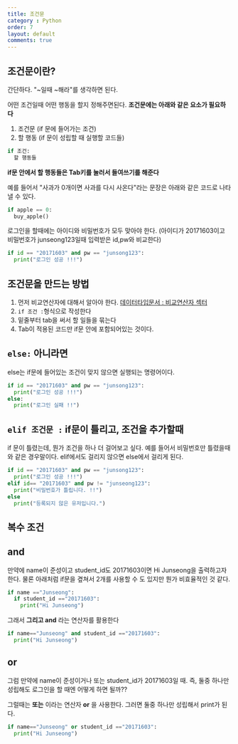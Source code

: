 ```yaml
---
title: 조건문
category : Python
order: 7
layout: default
comments: true
---
```


## 조건문이란?
간단하다. "~일때 ~해라"를 생각하면 된다.

어떤 조건일때 어떤 행동을 할지 정해주면된다. **조건문에는 아래와 같은 요소가 필요하다**
1. 조건문 (if 문에 들어가는 조건)
2. 할 행동 (if 문이 성립할 때 실행할 코드들)

```python
if 조건:
  할 행동들
```
**if문 안에서 할 행동들은 Tab키를 눌러서 들여쓰기를 해준다**

예를 들어서 "사과가 0개이면 사과를 다시 사온다"라는 문장은 아래와 같은 코드로 나타 낼 수 있다.
```python
if apple == 0:
  buy_apple()
```

로그인을 할때에는 아이디와 비밀번호가 모두 맞아야 한다.
(아이디가 20171603이고 비밀번호가 junseong123일때 입력받은 id,pw와 비교한다)
```python
if id == "20171603" and pw == "junsong123":
  print("로그인 성공 !!!")
```

## 조건문을 만드는 방법

1. 먼저 비교연산자에 대해서 알아야 한다.
[데이터타입문서 : 비교연산자 섹터](https://codertimo.github.io/Python/datatype/#비교연산자)
2. ```if 조건 :```형식으로 작성한다
3. 밑줄부터 tab을 써서 할 일들을 묶는다
4. Tab이 적용된 코드만 if문 안에 포함되어있는 것이다.

## ```else:``` 아니라면

else는 if문에 들어있는 조건이 맞지 않으면 실행되는 명령어이다.

```python
if id == "20171603" and pw == "junsong123":
  print("로그인 성공 !!!")
else:
  print("로그인 실패 !!")
```

## ```elif 조건문 :``` if문이 틀리고, 조건을 추가할때

if 문이 틀렸는데, 뭔가 조건을 하나 더 걸어보고 싶다. 예를 들어서 비밀번호만 틀렸을때 와 같은 경우말이다. elif에서도 걸리지 않으면 else에서 걸리게 된다.

```python
if id == "20171603" and pw == "junsong123":
  print("로그인 성공 !!!")
elif id== "20171603" and pw != "junseong123":
  print("비밀번호가 틀립니다. !!")
else
  print("등록되지 않은 유저입니다.")
```

## 복수 조건

## and

만약에 name이 준성이고 student_id도 20171603이면 Hi Junseong을 출력하고자 한다. 물론 아래처럼 if문을 곂쳐서 2개를 사용할 수 도 있지만 뭔가 비효율적인 것 같다.

```python
if name =="Junseong":
  if student_id =="20171603":
    print("Hi Junseong")
```

그래서 **그리고 and**  라는 연산자를 활용한다
```python
if name=="Junseong" and student_id =="20171603":
  print("Hi Junseong")
```

## or

그럼 만약에 name이 준성이거나 또는 student_id가 20171603일 때. 즉, 둘중 하나만 성립해도 로그인을 할 때엔 어떻게 하면 될까??

그럴때는 **또는** 이라는 연산자 **or** 을 사용한다. 그러면 둘중 하나만 성립해서 print가 된다.

```python
if name=="Junseong" or student_id =="20171603":
  print("Hi Junseong")
```
